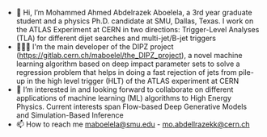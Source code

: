 - 👋 Hi, I’m Mohammed Ahmed Abdelrazek Aboelela, a 3rd year graduate student and a physics Ph.D. candidate at SMU, Dallas, Texas. I work on the ATLAS Experiment at CERN in two directions: Trigger-Level Analyses (TLA) for different dijet searches and multi-jet/B-jet triggers
- 👨🏻‍💻 I'm the main developer of the DIPZ project (https://gitlab.cern.ch/maboelel/the_DIPZ_project), a novel machine learning algorithm based on deep impact parameter sets to solve a regression problem that helps in doing a fast rejection of jets from pile-up in the high level trigger (HLT) of the ATLAS experiment at CERN 
- 👀 I’m interested in and looking forward to collaborate on different applications of machine learning (ML) algorithms to High Energy Physics. Current interests span Flow-based Deep Generative Models and Simulation-Based Inference
- 📫 How to reach me maboelela@smu.edu - mo.abdellrazekk@cern.ch

<!---
abdelllrazekkk/abdelllrazekkk is a ✨ special ✨ repository because its `README.md` (this file) appears on your GitHub profile.
You can click the Preview link to take a look at your changes.
--->
